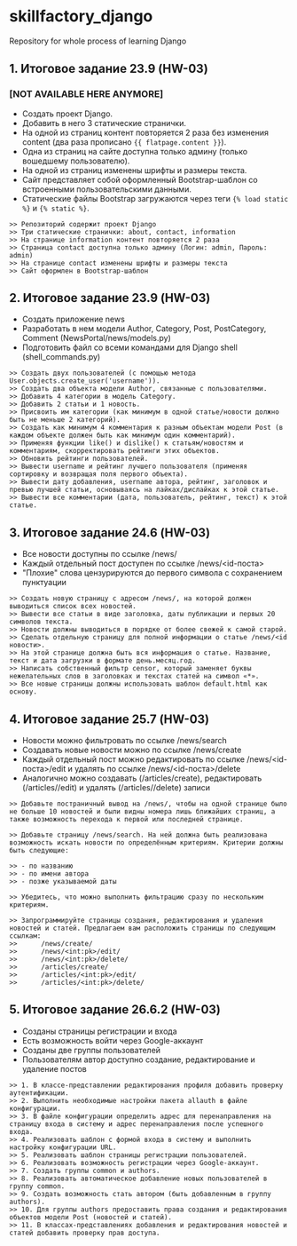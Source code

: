 # skillfactory_django
Repository for whole process of learning Django

## 1. Итоговое задание 23.9 (HW-03) 
### [NOT AVAILABLE HERE ANYMORE]

* Создать проект Django.
* Добавить в него 3 статические странички.
* На одной из страниц контент повторяется 2 раза без изменения content (два раза прописано ```{{ flatpage.content }}```).
* Одна из страниц на сайте доступна только админу (только вошедшему пользователю).
* На одной из страниц изменены шрифты и размеры текста.
* Сайт представляет собой оформленный Bootstrap-шаблон со встроенными пользовательскими данными.
* Статические файлы Bootstrap загружаются через теги ```{% load static %}``` и ```{% static %}```.

```
>> Репозиторий содержит проект Django
>> Три статические странички: about, contact, information
>> На странице information контент повторяется 2 раза
>> Страница contact доступна только админу (Логин: admin, Пароль: admin)
>> На странице contact изменены шрифты и размеры текста
>> Сайт оформлен в Bootstrap-шаблон 
```

## 2. Итоговое задание 23.9 (HW-03)

* Создать приложение news
* Разработать в нем модели Author, Category, Post, PostCategory, Comment (NewsPortal/news/models.py)
* Подготовить файл со всеми командами для Django shell (shell_commands.py)
```commandline
>> Создать двух пользователей (с помощью метода User.objects.create_user('username')).
>> Создать два объекта модели Author, связанные с пользователями.
>> Добавить 4 категории в модель Category.
>> Добавить 2 статьи и 1 новость.
>> Присвоить им категории (как минимум в одной статье/новости должно быть не меньше 2 категорий).
>> Создать как минимум 4 комментария к разным объектам модели Post (в каждом объекте должен быть как минимум один комментарий).
>> Применяя функции like() и dislike() к статьям/новостям и комментариям, скорректировать рейтинги этих объектов.
>> Обновить рейтинги пользователей.
>> Вывести username и рейтинг лучшего пользователя (применяя сортировку и возвращая поля первого объекта).
>> Вывести дату добавления, username автора, рейтинг, заголовок и превью лучшей статьи, основываясь на лайках/дислайках к этой статье.
>> Вывести все комментарии (дата, пользователь, рейтинг, текст) к этой статье.
```

## 3. Итоговое задание 24.6 (HW-03)

* Все новости доступны по ссылке /news/
* Каждый отдельный пост доступен по ссылке /news/<id-поста>
* "Плохие" слова цензурируются до первого символа с сохранением пунктуации

```commandline
>> Создать новую страницу с адресом /news/, на которой должен выводиться список всех новостей.
>> Вывести все статьи в виде заголовка, даты публикации и первых 20 символов текста.
>> Новости должны выводиться в порядке от более свежей к самой старой.
>> Сделать отдельную страницу для полной информации о статье /news/<id новости>.
>> На этой странице должна быть вся информация о статье. Название, текст и дата загрузки в формате день.месяц.год.
>> Написать собственный фильтр censor, который заменяет буквы нежелательных слов в заголовках и текстах статей на символ «*».
>> Все новые страницы должны использовать шаблон default.html как основу.
```

## 4. Итоговое задание 25.7 (HW-03)

* Новости можно фильтровать по ссылке /news/search
* Создавать новые новости можно по ссылке /news/create
* Каждый отдельный пост можно редактировать по ссылке /news/<id-поста>/edit и удалять по ссылке /news/<id-поста>/delete
* Аналогично можно создавать (/articles/create), редактировать (/articles/<id>/edit) и удалять (/articles/<id>/delete) записи

```commandline
>> Добавьте постраничный вывод на /news/, чтобы на одной странице было не больше 10 новостей и были видны номера лишь ближайших страниц, а также возможность перехода к первой или последней странице.

>> Добавьте страницу /news/search. На ней должна быть реализована возможность искать новости по определённым критериям. Критерии должны быть следующие:

>> - по названию
>> - по имени автора
>> - позже указываемой даты

>> Убедитесь, что можно выполнить фильтрацию сразу по нескольким критериям.

>> Запрограммируйте страницы создания, редактирования и удаления новостей и статей. Предлагаем вам расположить страницы по следующим ссылкам:
>>      /news/create/
>>      /news/<int:pk>/edit/
>>      /news/<int:pk>/delete/
>>      /articles/create/
>>      /articles/<int:pk>/edit/
>>      /articles/<int:pk>/delete/
```

## 5. Итоговое задание 26.6.2 (HW-03)

* Созданы страницы регистрации и входа
* Есть возможность войти через Google-аккаунт
* Созданы две группы пользователей
* Пользователям автор доступно создание, редактирование и удаление постов

```commandline
>> 1. В классе-представлении редактирования профиля добавить проверку аутентификации.
>> 2. Выполнить необходимые настройки пакета allauth в файле конфигурации.
>> 3. В файле конфигурации определить адрес для перенаправления на страницу входа в систему и адрес перенаправления после успешного входа.
>> 4. Реализовать шаблон с формой входа в систему и выполнить настройку конфигурации URL.
>> 5. Реализовать шаблон страницы регистрации пользователей.
>> 6. Реализовать возможность регистрации через Google-аккаунт.
>> 7. Создать группы common и authors.
>> 8. Реализовать автоматическое добавление новых пользователей в группу common.
>> 9. Создать возможность стать автором (быть добавленным в группу authors).
>> 10. Для группы authors предоставить права создания и редактирования объектов модели Post (новостей и статей).
>> 11. В классах-представлениях добавления и редактирования новостей и статей добавить проверку прав доступа.
```
